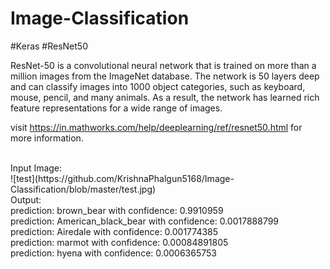 # Image-Classification
#Keras #ResNet50

ResNet-50 is a convolutional neural network that is trained on more than a million images from the ImageNet database. The network is 50 layers deep and can classify images into 1000 object categories, such as keyboard, mouse, pencil, and many animals. As a result, the network has learned rich feature representations for a wide range of images.

visit https://in.mathworks.com/help/deeplearning/ref/resnet50.html for more information.

</br>
Input Image:
</br>
![test](https://github.com/KrishnaPhalgun5168/Image-Classification/blob/master/test.jpg)
</br>
Output:
</br>
prediction: brown_bear with confidence: 0.9910959
</br>
prediction: American_black_bear with confidence: 0.0017888799
</br>
prediction: Airedale with confidence: 0.001774385
</br>
prediction: marmot with confidence: 0.00084891805
</br>
prediction: hyena with confidence: 0.0006365753
</br>
